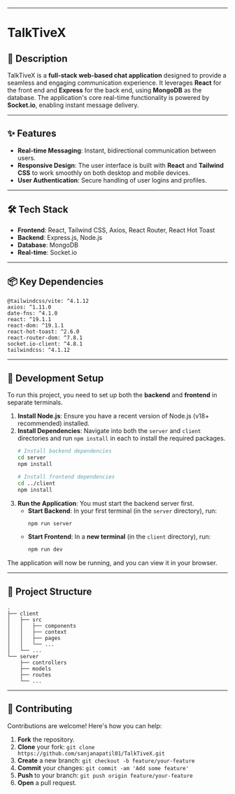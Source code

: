 

-----

# TalkTiveX

## 📝 Description

TalkTiveX is a **full-stack web-based chat application** designed to provide a seamless and engaging communication experience. It leverages **React** for the front end and **Express** for the back end, using **MongoDB** as the database. The application's core real-time functionality is powered by **Socket.io**, enabling instant message delivery.

-----

## ✨ Features

  - **Real-time Messaging**: Instant, bidirectional communication between users.
  - **Responsive Design**: The user interface is built with **React** and **Tailwind CSS** to work smoothly on both desktop and mobile devices.
  - **User Authentication**: Secure handling of user logins and profiles.

-----

## 🛠️ Tech Stack

  * **Frontend**: React, Tailwind CSS, Axios, React Router, React Hot Toast
  * **Backend**: Express.js, Node.js
  * **Database**: MongoDB
  * **Real-time**: Socket.io

-----

## 📦 Key Dependencies

```
@tailwindcss/vite: ^4.1.12
axios: ^1.11.0
date-fns: ^4.1.0
react: ^19.1.1
react-dom: ^19.1.1
react-hot-toast: ^2.6.0
react-router-dom: ^7.8.1
socket.io-client: ^4.8.1
tailwindcss: ^4.1.12
```

-----

## 🚀 Development Setup

To run this project, you need to set up both the **backend** and **frontend** in separate terminals.

1.  **Install Node.js**: Ensure you have a recent version of Node.js (v18+ recommended) installed.
2.  **Install Dependencies**: Navigate into both the `server` and `client` directories and run `npm install` in each to install the required packages.
    ```bash
    # Install backend dependencies
    cd server
    npm install

    # Install frontend dependencies
    cd ../client
    npm install
    ```
3.  **Run the Application**: You must start the backend server first.
      * **Start Backend**: In your first terminal (in the `server` directory), run:
        ```bash
        npm run server
        ```
      * **Start Frontend**: In a **new terminal** (in the `client` directory), run:
        ```bash
        npm run dev
        ```

The application will now be running, and you can view it in your browser.

-----

## 📁 Project Structure

```
.
├── client
│   ├── src
│   │   ├── components
│   │   ├── context
│   │   ├── pages
│   │   └── ...
│   └── ...
└── server
    ├── controllers
    ├── models
    ├── routes
    └── ...
```

-----

## 👥 Contributing

Contributions are welcome\! Here's how you can help:

1.  **Fork** the repository.
2.  **Clone** your fork: `git clone https://github.com/sanjanapatil01/TalkTiveX.git`
3.  **Create** a new branch: `git checkout -b feature/your-feature`
4.  **Commit** your changes: `git commit -am 'Add some feature'`
5.  **Push** to your branch: `git push origin feature/your-feature`
6.  **Open** a pull request.
